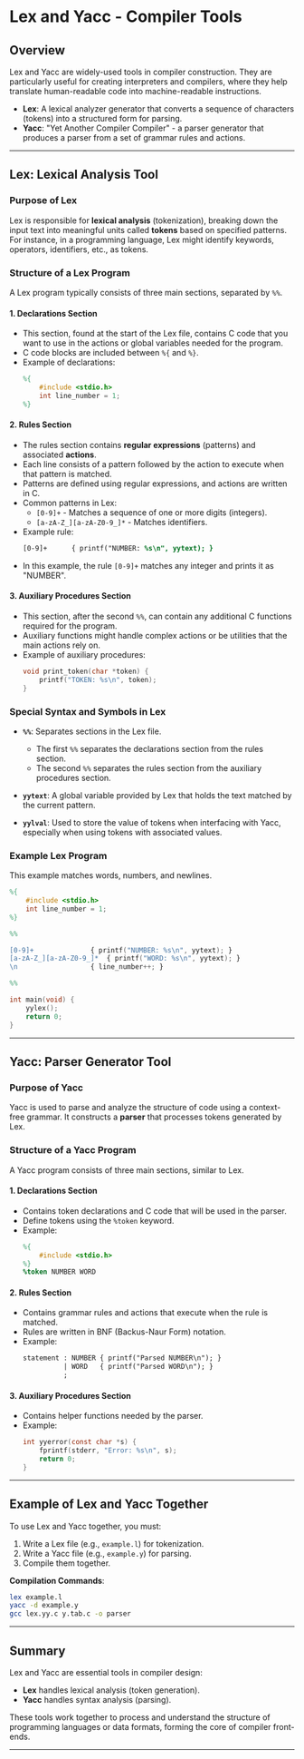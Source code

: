 # Lex and Yacc - Compiler Tools

## Overview
Lex and Yacc are widely-used tools in compiler construction. They are particularly useful for creating interpreters and compilers, where they help translate human-readable code into machine-readable instructions.

- **Lex**: A lexical analyzer generator that converts a sequence of characters (tokens) into a structured form for parsing.
- **Yacc**: "Yet Another Compiler Compiler" - a parser generator that produces a parser from a set of grammar rules and actions.

---

## Lex: Lexical Analysis Tool

### Purpose of Lex
Lex is responsible for **lexical analysis** (tokenization), breaking down the input text into meaningful units called **tokens** based on specified patterns. For instance, in a programming language, Lex might identify keywords, operators, identifiers, etc., as tokens.

### Structure of a Lex Program
A Lex program typically consists of three main sections, separated by `%%`.

#### 1. Declarations Section
- This section, found at the start of the Lex file, contains C code that you want to use in the actions or global variables needed for the program.
- C code blocks are included between `%{` and `%}`.
- Example of declarations:
    ```lex
    %{
        #include <stdio.h>
        int line_number = 1;
    %}
    ```

#### 2. Rules Section
- The rules section contains **regular expressions** (patterns) and associated **actions**.
- Each line consists of a pattern followed by the action to execute when that pattern is matched.
- Patterns are defined using regular expressions, and actions are written in C.
- Common patterns in Lex:
  - `[0-9]+` - Matches a sequence of one or more digits (integers).
  - `[a-zA-Z_][a-zA-Z0-9_]*` - Matches identifiers.
- Example rule:
    ```lex
    [0-9]+      { printf("NUMBER: %s\n", yytext); }
    ```
- In this example, the rule `[0-9]+` matches any integer and prints it as "NUMBER".

#### 3. Auxiliary Procedures Section
- This section, after the second `%%`, can contain any additional C functions required for the program.
- Auxiliary functions might handle complex actions or be utilities that the main actions rely on.
- Example of auxiliary procedures:
    ```c
    void print_token(char *token) {
        printf("TOKEN: %s\n", token);
    }
    ```

### Special Syntax and Symbols in Lex

- **`%%`**: Separates sections in the Lex file.
  - The first `%%` separates the declarations section from the rules section.
  - The second `%%` separates the rules section from the auxiliary procedures section.

- **`yytext`**: A global variable provided by Lex that holds the text matched by the current pattern.
- **`yylval`**: Used to store the value of tokens when interfacing with Yacc, especially when using tokens with associated values.

### Example Lex Program
This example matches words, numbers, and newlines.

```lex
%{
    #include <stdio.h>
    int line_number = 1;
%}

%%

[0-9]+              { printf("NUMBER: %s\n", yytext); }
[a-zA-Z_][a-zA-Z0-9_]*  { printf("WORD: %s\n", yytext); }
\n                  { line_number++; }

%%

int main(void) {
    yylex();
    return 0;
}
```

---

## Yacc: Parser Generator Tool

### Purpose of Yacc
Yacc is used to parse and analyze the structure of code using a context-free grammar. It constructs a **parser** that processes tokens generated by Lex.

### Structure of a Yacc Program
A Yacc program consists of three main sections, similar to Lex.

#### 1. Declarations Section
- Contains token declarations and C code that will be used in the parser.
- Define tokens using the `%token` keyword.
- Example:
    ```yacc
    %{
        #include <stdio.h>
    %}
    %token NUMBER WORD
    ```

#### 2. Rules Section
- Contains grammar rules and actions that execute when the rule is matched.
- Rules are written in BNF (Backus-Naur Form) notation.
- Example:
    ```yacc
    statement : NUMBER { printf("Parsed NUMBER\n"); }
              | WORD   { printf("Parsed WORD\n"); }
              ;
    ```

#### 3. Auxiliary Procedures Section
- Contains helper functions needed by the parser.
- Example:
    ```c
    int yyerror(const char *s) {
        fprintf(stderr, "Error: %s\n", s);
        return 0;
    }
    ```

---

## Example of Lex and Yacc Together
To use Lex and Yacc together, you must:
1. Write a Lex file (e.g., `example.l`) for tokenization.
2. Write a Yacc file (e.g., `example.y`) for parsing.
3. Compile them together.

**Compilation Commands**:
```bash
lex example.l
yacc -d example.y
gcc lex.yy.c y.tab.c -o parser
```

---

## Summary
Lex and Yacc are essential tools in compiler design:
- **Lex** handles lexical analysis (token generation).
- **Yacc** handles syntax analysis (parsing).

These tools work together to process and understand the structure of programming languages or data formats, forming the core of compiler front-ends.

---
